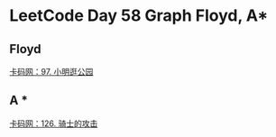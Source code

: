 # LeetCode Day 58 Graph Floyd, A*

## Floyd

[卡码网：97. 小明逛公园](https://kamacoder.com/problempage.php?pid=1155)

## A * 

[卡码网：126. 骑士的攻击](https://kamacoder.com/problempage.php?pid=1203)
